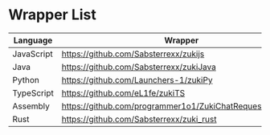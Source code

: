 # Wrapper List

| **Language** 	| **Wrapper**                             	                        |
|--------------	|-------------------------------------------------------------------|
| JavaScript   	| https://github.com/Sabsterrexx/zukijs   	                        |
| Java         	| https://github.com/Sabsterrexx/zukiJava 	                        |
| Python       	| https://github.com/Launchers-1/zukiPy   	                        |
| TypeScript   	| https://github.com/eL1fe/zukiTS         	                        |
| Assembly   	  | https://github.com/programmer1o1/ZukiChatRequestAssembly         	|
| Rust   	      | https://github.com/Sabsterrexx/zuki_rust         	                |
